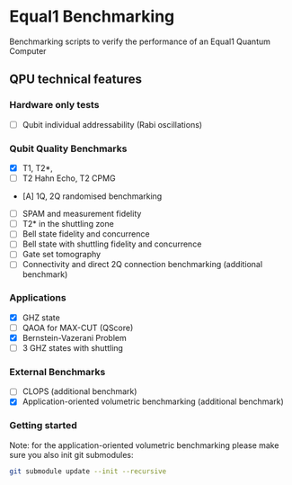 # Equal1 Benchmarking

Benchmarking scripts to verify the performance of an Equal1 Quantum Computer

## QPU technical features

### Hardware only tests

- [ ] Qubit individual addressability (Rabi oscillations)

### Qubit Quality Benchmarks

- [x] T1, T2*,
- [ ] T2 Hahn Echo, T2 CPMG
- [A] 1Q, 2Q randomised benchmarking
- [ ] SPAM and measurement fidelity
- [ ] T2* in the shuttling zone
- [ ] Bell state fidelity and concurrence
- [ ] Bell state with shuttling  fidelity and concurrence
- [ ] Gate set tomography
- [ ] Connectivity and direct 2Q connection benchmarking (additional benchmark)

### Applications

- [x]  GHZ state
- [ ]  QAOA for MAX-CUT (QScore)
- [x]  Bernstein-Vazerani Problem
- [ ]  3 GHZ states with shuttling

### External Benchmarks

- [ ]  CLOPS (additional benchmark)
- [x]  Application-oriented volumetric benchmarking (additional benchmark)

### Getting started

Note: for the application-oriented volumetric benchmarking please make sure you also init git submodules:
```bash
git submodule update --init --recursive
```
